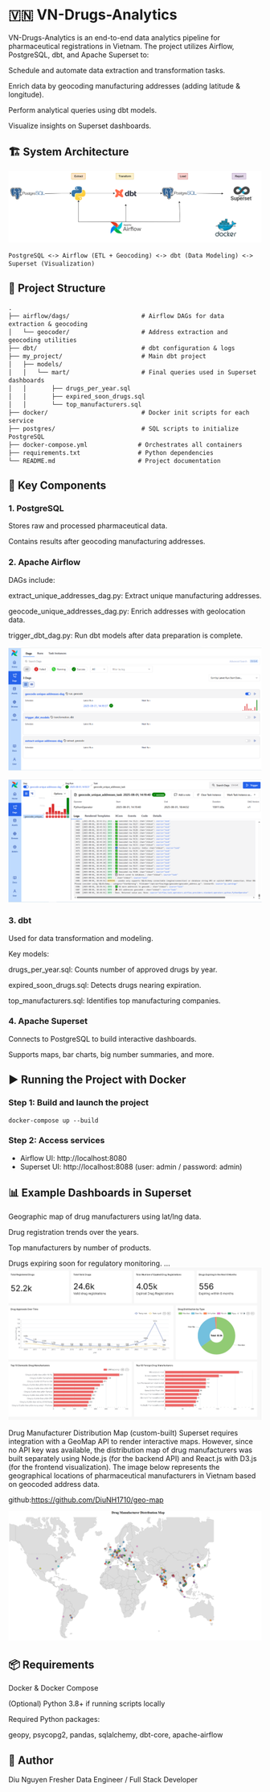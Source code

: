 # 🇻🇳 VN-Drugs-Analytics
VN-Drugs-Analytics is an end-to-end data analytics pipeline for pharmaceutical registrations in Vietnam. The project utilizes Airflow, PostgreSQL, dbt, and Apache Superset to:

Schedule and automate data extraction and transformation tasks.

Enrich data by geocoding manufacturing addresses (adding latitude & longitude).

Perform analytical queries using dbt models.

Visualize insights on Superset dashboards.

## 🏗️ System Architecture
![alt text](image.png)
```
PostgreSQL <-> Airflow (ETL + Geocoding) <-> dbt (Data Modeling) <-> Superset (Visualization)
```

## 🧱 Project Structure

```
.
├── airflow/dags/                    # Airflow DAGs for data extraction & geocoding
│   └── geocoder/                    # Address extraction and geocoding utilities
├── dbt/                             # dbt configuration & logs
├── my_project/                      # Main dbt project
│   ├── models/
│   │   └── mart/                    # Final queries used in Superset dashboards
│   │       ├── drugs_per_year.sql
│   │       ├── expired_soon_drugs.sql
│   │       └── top_manufacturers.sql
├── docker/                          # Docker init scripts for each service
├── postgres/                        # SQL scripts to initialize PostgreSQL
├── docker-compose.yml              # Orchestrates all containers
├── requirements.txt                # Python dependencies
└── README.md                       # Project documentation
```
## 🔧 Key Components
### 1. PostgreSQL
Stores raw and processed pharmaceutical data.

Contains results after geocoding manufacturing addresses.

### 2. Apache Airflow
DAGs include:

extract_unique_addresses_dag.py: Extract unique manufacturing addresses.

geocode_unique_addresses_dag.py: Enrich addresses with geolocation data.

trigger_dbt_dag.py: Run dbt models after data preparation is complete.

![alt text](image-1.png)

![alt text](image-2.png)


### 3. dbt
Used for data transformation and modeling.

Key models:

drugs_per_year.sql: Counts number of approved drugs by year.

expired_soon_drugs.sql: Detects drugs nearing expiration.

top_manufacturers.sql: Identifies top manufacturing companies.

### 4. Apache Superset
Connects to PostgreSQL to build interactive dashboards.

Supports maps, bar charts, big number summaries, and more.

## ▶️ Running the Project with Docker

### Step 1: Build and launch the project
```
docker-compose up --build
```

### Step 2: Access services
-  Airflow UI: http://localhost:8080 
-  Superset UI: http://localhost:8088 (user: admin / password: admin)

## 📊 Example Dashboards in Superset
Geographic map of drug manufacturers using lat/lng data.

Drug registration trends over the years.

Top manufacturers by number of products.

Drugs expiring soon for regulatory monitoring.
...
![alt text](vn-drugs-analytics-copy-2025-08-02T09-59-53.046Z.jpg)

Drug Manufacturer Distribution Map (custom-built)
Superset requires integration with a GeoMap API to render interactive maps. However, since no API key was available, the distribution map of drug manufacturers was built separately using Node.js (for the backend API) and React.js with D3.js (for the frontend visualization). The image below represents the geographical locations of pharmaceutical manufacturers in Vietnam based on geocoded address data.

github:https://github.com/DiuNH1710/geo-map

![alt text](image-3.png)

## 📦 Requirements
Docker & Docker Compose

(Optional) Python 3.8+ if running scripts locally

Required Python packages:

geopy, psycopg2, pandas, sqlalchemy, dbt-core, apache-airflow

## 👤 Author
Diu Nguyen
Fresher Data Engineer / Full Stack Developer



